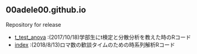 ## 00adele00.github.io

Repository for release

* [t_test_anova](https://00adele00.github.io/t_test_anova.html) :(2017/10/18)学部生にt検定と分散分析を教えた時のRコード
* [index](https://00adele00.github.io/index.html) :(2018/8/13)ロマ数の歓談タイムのための時系列解析Rコード

